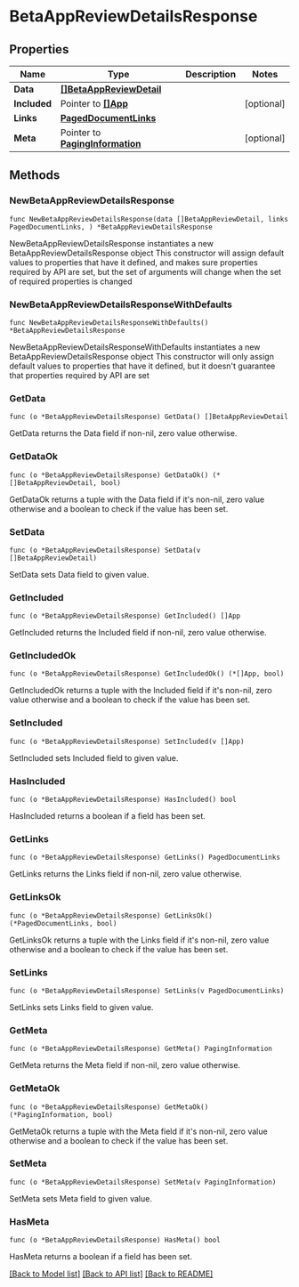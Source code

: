 # BetaAppReviewDetailsResponse

## Properties

Name | Type | Description | Notes
------------ | ------------- | ------------- | -------------
**Data** | [**[]BetaAppReviewDetail**](BetaAppReviewDetail.md) |  | 
**Included** | Pointer to [**[]App**](App.md) |  | [optional] 
**Links** | [**PagedDocumentLinks**](PagedDocumentLinks.md) |  | 
**Meta** | Pointer to [**PagingInformation**](PagingInformation.md) |  | [optional] 

## Methods

### NewBetaAppReviewDetailsResponse

`func NewBetaAppReviewDetailsResponse(data []BetaAppReviewDetail, links PagedDocumentLinks, ) *BetaAppReviewDetailsResponse`

NewBetaAppReviewDetailsResponse instantiates a new BetaAppReviewDetailsResponse object
This constructor will assign default values to properties that have it defined,
and makes sure properties required by API are set, but the set of arguments
will change when the set of required properties is changed

### NewBetaAppReviewDetailsResponseWithDefaults

`func NewBetaAppReviewDetailsResponseWithDefaults() *BetaAppReviewDetailsResponse`

NewBetaAppReviewDetailsResponseWithDefaults instantiates a new BetaAppReviewDetailsResponse object
This constructor will only assign default values to properties that have it defined,
but it doesn't guarantee that properties required by API are set

### GetData

`func (o *BetaAppReviewDetailsResponse) GetData() []BetaAppReviewDetail`

GetData returns the Data field if non-nil, zero value otherwise.

### GetDataOk

`func (o *BetaAppReviewDetailsResponse) GetDataOk() (*[]BetaAppReviewDetail, bool)`

GetDataOk returns a tuple with the Data field if it's non-nil, zero value otherwise
and a boolean to check if the value has been set.

### SetData

`func (o *BetaAppReviewDetailsResponse) SetData(v []BetaAppReviewDetail)`

SetData sets Data field to given value.


### GetIncluded

`func (o *BetaAppReviewDetailsResponse) GetIncluded() []App`

GetIncluded returns the Included field if non-nil, zero value otherwise.

### GetIncludedOk

`func (o *BetaAppReviewDetailsResponse) GetIncludedOk() (*[]App, bool)`

GetIncludedOk returns a tuple with the Included field if it's non-nil, zero value otherwise
and a boolean to check if the value has been set.

### SetIncluded

`func (o *BetaAppReviewDetailsResponse) SetIncluded(v []App)`

SetIncluded sets Included field to given value.

### HasIncluded

`func (o *BetaAppReviewDetailsResponse) HasIncluded() bool`

HasIncluded returns a boolean if a field has been set.

### GetLinks

`func (o *BetaAppReviewDetailsResponse) GetLinks() PagedDocumentLinks`

GetLinks returns the Links field if non-nil, zero value otherwise.

### GetLinksOk

`func (o *BetaAppReviewDetailsResponse) GetLinksOk() (*PagedDocumentLinks, bool)`

GetLinksOk returns a tuple with the Links field if it's non-nil, zero value otherwise
and a boolean to check if the value has been set.

### SetLinks

`func (o *BetaAppReviewDetailsResponse) SetLinks(v PagedDocumentLinks)`

SetLinks sets Links field to given value.


### GetMeta

`func (o *BetaAppReviewDetailsResponse) GetMeta() PagingInformation`

GetMeta returns the Meta field if non-nil, zero value otherwise.

### GetMetaOk

`func (o *BetaAppReviewDetailsResponse) GetMetaOk() (*PagingInformation, bool)`

GetMetaOk returns a tuple with the Meta field if it's non-nil, zero value otherwise
and a boolean to check if the value has been set.

### SetMeta

`func (o *BetaAppReviewDetailsResponse) SetMeta(v PagingInformation)`

SetMeta sets Meta field to given value.

### HasMeta

`func (o *BetaAppReviewDetailsResponse) HasMeta() bool`

HasMeta returns a boolean if a field has been set.


[[Back to Model list]](../README.md#documentation-for-models) [[Back to API list]](../README.md#documentation-for-api-endpoints) [[Back to README]](../README.md)


